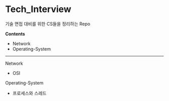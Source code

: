 # Tech_Interview

기술 면접 대비를 위한 CS들을 정리하는 Repo

**Contents**

- Network
- Operating-System

---

Network

- OSI

Operating-System

- 프로세스와 스레드
